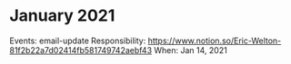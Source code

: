 # January 2021

Events: email-update
Responsibility: https://www.notion.so/Eric-Welton-81f2b22a7d02414fb581749742aebf43
When: Jan 14, 2021